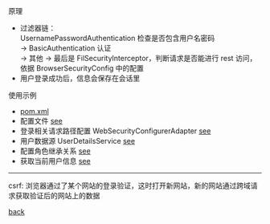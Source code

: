 原理
- 过滤器链：   
UsernamePasswordAuthentication 检查是否包含用户名密码   
-> BasicAuthentication 认证   
-> 其他 -> 最后是 FilSecurityInterceptor，判断请求是否能进行 rest 访问，依据 BrowserSecurityConfig 中的配置  
- 用户登录成功后，信息会保存在会话里  

使用示例
- [pom.xml](1/1.md)  
- 配置文件 [see](1/6.md)
- 登录相关请求路径配置 WebSecurityConfigurerAdapter [see](1/2.md)  
- 用户数据源 UserDetailsService [see](1/3.md)  
- 配置角色继承关系 [see](1/4.md)  
- 获取当前用户信息 [see](1/5.md)  

---

csrf: 浏览器通过了某个网站的登录验证，这时打开新网站，新的网站通过跨域请求获取验证后的网站上的数据  

[back](../20.md)  